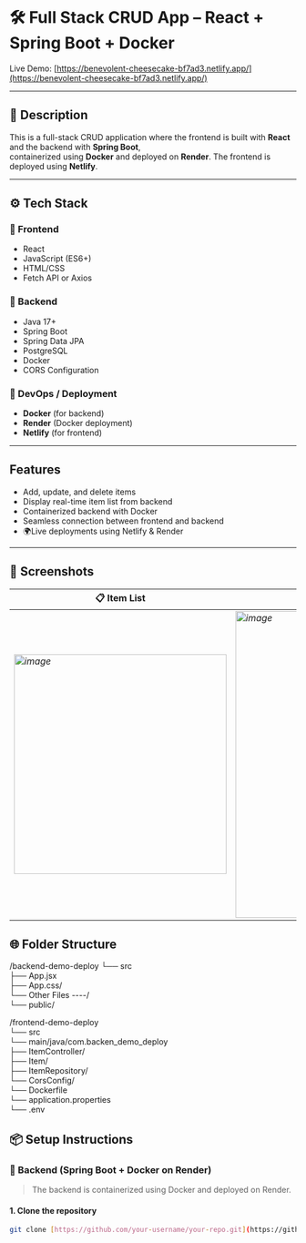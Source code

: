 # 🛠️ Full Stack CRUD App – React + Spring Boot + Docker

Live Demo: [https://benevolent-cheesecake-bf7ad3.netlify.app/](https://benevolent-cheesecake-bf7ad3.netlify.app/)

---

## 📌 Description

This is a full-stack CRUD application where the frontend is built with **React** and the backend with **Spring Boot**,  
containerized using **Docker** and deployed on **Render**. The frontend is deployed using **Netlify**.

---

## ⚙️ Tech Stack

### 🔹 Frontend  
- React  
- JavaScript (ES6+)  
- HTML/CSS  
- Fetch API or Axios  

### 🔸 Backend  
- Java 17+  
- Spring Boot  
- Spring Data JPA  
- PostgreSQL  
- Docker  
- CORS Configuration  

### 🔧 DevOps / Deployment  
- **Docker** (for backend)  
- **Render** (Docker deployment)  
- **Netlify** (for frontend)  

---

## Features

-  Add, update, and delete items  
-  Display real-time item list from backend  
-  Containerized backend with Docker  
-  Seamless connection between frontend and backend  
- 🌍Live deployments using Netlify & Render  

---  

## 📸 Screenshots
| 📋 Item List                      | ✏️ Edit Mode                      |
| --------------------------------- | --------------------------------- |
| *<img width="373" height="386" alt="image" src="https://github.com/user-attachments/assets/88c92cb7-eae0-4fc2-b761-48a9824545b1" />* | *<img width="959" height="539" alt="image" src="https://github.com/user-attachments/assets/a5687d02-b574-46f9-93b8-29042686eb68" />* |


## 🌐 Folder Structure  
/backend-demo-deploy 
  └── src  
      ├── App.jsx  
      ├── App.css/  
      └── Other Files ----/  
  └── public/  

/frontend-demo-deploy  
  └── src  
      └── main/java/com.backen_demo_deploy  
          ├── ItemController/  
          ├── Item/  
          ├── ItemRepository/  
          └── CorsConfig/  
  └── Dockerfile  
  └── application.properties  
  └── .env  

## 📦 Setup Instructions

### 🐳 Backend (Spring Boot + Docker on Render)

> The backend is containerized using Docker and deployed on Render.

#### 1. Clone the repository

```bash
git clone [https://github.com/your-username/your-repo.git](https://github.com/AkshitShekhawat/Full-Stack-demo-deploy.git)

